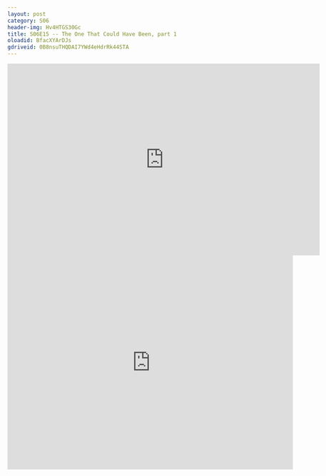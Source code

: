 ```yaml
---
layout: post 
category: S06 
header-img: Hv4HTGS30Gc 
title: S06E15 -- The One That Could Have Been, part 1 
oloadid: BfacXYArDJs 
gdriveid: 0B8nsuTHQDAI7YWd4eHdrRk44STA 
--- 
```

<!--more--> 
<iframe src='https://openload.co/embed/BfacXYArDJs/' width='700' height='430' frameborder='0' scrolling='no' allowfullscreen='allowfullscreen'></iframe> 
<iframe src='https://drive.google.com/file/d/0B8nsuTHQDAI7YWd4eHdrRk44STA/preview' width='640' height='480' frameborder='0' scrolling='no' allowfullscreen='allowfullscreen'></iframe> 